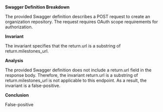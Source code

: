 **Swagger Definition Breakdown**

The provided Swagger definition describes a POST request to create an organization repository. The request requires OAuth scope requirements for authorization.

**Invariant**

The invariant specifies that the return.url is a substring of return.milestones_url.

**Analysis**

The provided Swagger definition does not include a return.url field in the response body. Therefore, the invariant return.url is a substring of return.milestones_url is not applicable to this endpoint. As a result, the invariant is a false-positive.

**Conclusion**

False-positive
